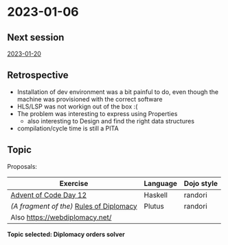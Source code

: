 # 2023-01-06

## Next session

[2023-01-20](../2023-01-20)

## Retrospective

* Installation of dev environment was a bit painful to do, even though the machine was provisioned with the correct software
* HLS/LSP was not workign out of the box :(
* The problem was interesting to express using Properties
  * also interesting to Design and find the right data structures
* compilation/cycle time is still a PITA

## Topic

Proposals:

| Exercise                                                                                 | Language | Dojo style |
| --                                                                                       | --       | --         |
| [Advent of Code Day 12](https://adventofcode.com/2022/day/12)                            | Haskell  | randori    |
| _(A fragment of the)_ [Rules of Diplomacy](https://en.wikibooks.org/wiki/Diplomacy/Rule) | Plutus   | randori    |
| Also https://webdiplomacy.net/                                                                                         |          |            |

**Topic selected: Diplomacy orders solver**
